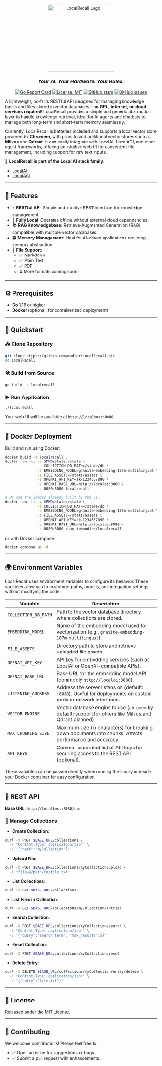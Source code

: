 <p align="center">
  <img src="https://github.com/user-attachments/assets/7f8322fe-f6e9-4e54-98b3-afae287b8082" alt="LocalRecall Logo" width="220"/>
</p>

<h3 align="center"><em>Your AI. Your Hardware. Your Rules.</em></h3>

<div align="center">
  
[![Go Report Card](https://goreportcard.com/badge/github.com/mudler/LocalRecall)](https://goreportcard.com/report/github.com/mudler/LocalRecall)
[![License: MIT](https://img.shields.io/badge/License-MIT-yellow.svg)](https://opensource.org/licenses/MIT)
[![GitHub stars](https://img.shields.io/github/stars/mudler/LocalRecall)](https://github.com/mudler/LocalRecall/stargazers)
[![GitHub issues](https://img.shields.io/github/issues/mudler/LocalRecall)](https://github.com/mudler/LocalRecall/issues)

</div>

A lightweight, no-frills RESTful API designed for managing knowledge bases and files stored in vector databases—**no GPU, internet, or cloud services required**! LocalRecall provides a simple and generic abstraction layer to handle knowledge retrieval, ideal for AI agents and chatbots to manage both long-term and short-term memory seamlessly.

Currently, LocalRecall is batteries included and supports a local vector store powered by **Chromem**, with plans to add additional vector stores such as **Milvus** and **Qdrant**. It can easily integrate with LocalAI, LocalAGI, and other agent frameworks, offering an intuitive web UI for convenient file management, including support for raw text inputs.

🔗 **LocalRecall is part of the Local AI stack family:**

- [LocalAI](https://github.com/mudler/LocalAI)
- [LocalAGI](https://github.com/mudler/LocalAGI)

---

## 🌟 Features

- ⚡ **RESTful API**: Simple and intuitive REST interface for knowledge management.
- 📡 **Fully Local**: Operates offline without external cloud dependencies.
- 📚 **RAG Knowledgebase**: Retrieve-Augmented Generation (RAG) compatible with multiple vector databases.
- 🗃️ **Memory Management**: Ideal for AI-driven applications requiring memory abstraction.
- 📂 **File Support**:
  - ✅ Markdown
  - ✅ Plain Text
  - ✅ PDF
  - ⏳ More formats coming soon!

---

## ⚙️ Prerequisites

- **Go** 1.16 or higher
- **Docker** (optional, for containerized deployment)

---

## 🚧 Quickstart

### 📥 Clone Repository

```sh
git clone https://github.com/mudler/LocalRecall.git
cd LocalRecall
```

### 🛠️ Build from Source

```sh
go build -o localrecall
```

### ▶️ Run Application

```sh
./localrecall
```

Your web UI will be available at `http://localhost:8080`.

---

## 🐳 Docker Deployment

Build and run using Docker:

```sh
docker build -t localrecall .
docker run -ti -v $PWD/state:/state \
               -e COLLECTION_DB_PATH=/state/db \
               -e EMBEDDING_MODEL=granite-embedding-107m-multilingual \
               -e FILE_ASSETS=/state/assets \
               -e OPENAI_API_KEY=sk-1234567890 \
               -e OPENAI_BASE_URL=http://localai:8080 \
               -p 8080:8080 localrecall

# Or use the images already built by the CI:
docker run -ti -v $PWD/state:/state \
               -e COLLECTION_DB_PATH=/state/db \
               -e EMBEDDING_MODEL=granite-embedding-107m-multilingual \
               -e FILE_ASSETS=/state/assets \
               -e OPENAI_API_KEY=sk-1234567890 \
               -e OPENAI_BASE_URL=http://localai:8080 \
               -p 8080:8080 quay.io/mudler/localrecall
```

or with Docker compose

```sh
docker compose up -d
```

---

## 🌍 Environment Variables

LocalRecall uses environment variables to configure its behavior. These variables allow you to customize paths, models, and integration settings without modifying the code.

| Variable             | Description |
|----------------------|-------------|
| `COLLECTION_DB_PATH` | Path to the vector database directory where collections are stored. |
| `EMBEDDING_MODEL`    | Name of the embedding model used for vectorization (e.g., `granite-embedding-107m-multilingual`). |
| `FILE_ASSETS`        | Directory path to store and retrieve uploaded file assets. |
| `OPENAI_API_KEY`     | API key for embedding services (such as LocalAI or OpenAI-compatible APIs). |
| `OPENAI_BASE_URL`    | Base URL for the embedding model API (commonly `http://localai:8080`). |
| `LISTENING_ADDRESS`  | Address the server listens on (default: `:8080`). Useful for deployments on custom ports or network interfaces. |
| `VECTOR_ENGINE`      | Vector database engine to use (`chromem` by default; support for others like Milvus and Qdrant planned). |
| `MAX_CHUNKING_SIZE`  | Maximum size (in characters) for breaking down documents into chunks. Affects performance and accuracy. |
| `API_KEYS`           | Comma-separated list of API keys for securing access to the REST API (optional). |

These variables can be passed directly when running the binary or inside your Docker container for easy configuration.

---

## 📖 REST API

**Base URL**: `http://localhost:8080/api`

### 🔧 Manage Collections

- **Create Collection**:

```sh
curl -X POST $BASE_URL/collections \
  -H "Content-Type: application/json" \
  -d '{"name":"myCollection"}'
```

- **Upload File**:

```sh
curl -X POST $BASE_URL/collections/myCollection/upload \
  -F "file=@/path/to/file.txt"
```

- **List Collections**:

```sh
curl -X GET $BASE_URL/collections
```

- **List Files in Collection**:

```sh
curl -X GET $BASE_URL/collections/myCollection/entries
```

- **Search Collection**:

```sh
curl -X POST $BASE_URL/collections/myCollection/search \
  -H "Content-Type: application/json" \
  -d '{"query":"search term", "max_results":5}'
```

- **Reset Collection**:

```sh
curl -X POST $BASE_URL/collections/myCollection/reset
```

- **Delete Entry**:

```sh
curl -X DELETE $BASE_URL/collections/myCollection/entry/delete \
  -H "Content-Type: application/json" \
  -d '{"entry":"file.txt"}'
```

---

## 📝 License

Released under the [MIT License](LICENSE).

---

## 🤝 Contributing

We welcome contributions! Please feel free to:

- ✅ Open an issue for suggestions or bugs.
- ✅ Submit a pull request with enhancements.

